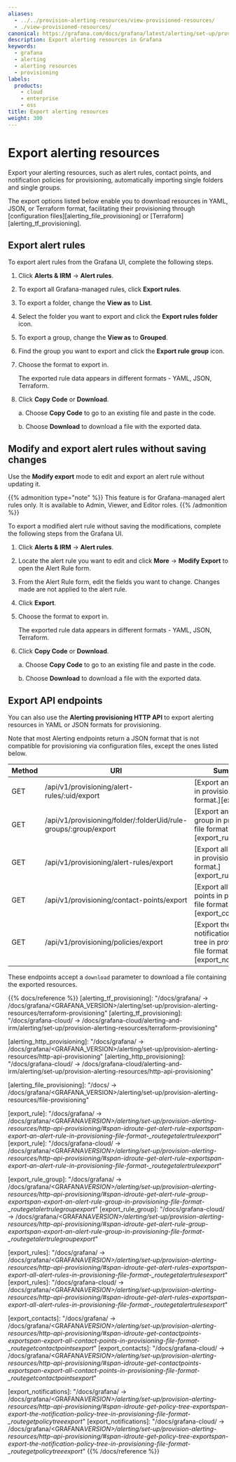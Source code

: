```yaml
---
aliases:
  - ../../provision-alerting-resources/view-provisioned-resources/
  - ./view-provisioned-resources/
canonical: https://grafana.com/docs/grafana/latest/alerting/set-up/provision-alerting-resources/export-alerting-resources/
description: Export alerting resources in Grafana
keywords:
  - grafana
  - alerting
  - alerting resources
  - provisioning
labels:
  products:
    - cloud
    - enterprise
    - oss
title: Export alerting resources
weight: 300
---
```


# Export alerting resources

Export your alerting resources, such as alert rules, contact points, and notification policies for provisioning, automatically importing single folders and single groups.

The export options listed below enable you to download resources in YAML, JSON, or Terraform format, facilitating their provisioning through [configuration files][alerting_file_provisioning] or [Terraform][alerting_tf_provisioning].

## Export alert rules

To export alert rules from the Grafana UI, complete the following steps.

1. Click **Alerts & IRM** -> **Alert rules**.
1. To export all Grafana-managed rules, click **Export rules**.
1. To export a folder, change the **View as** to **List**.
1. Select the folder you want to export and click the **Export rules folder** icon.
1. To export a group, change the **View as** to **Grouped**.
1. Find the group you want to export and click the **Export rule group** icon.
1. Choose the format to export in.

   The exported rule data appears in different formats - YAML, JSON, Terraform.

1. Click **Copy Code** or **Download**.

   a. Choose **Copy Code** to go to an existing file and paste in the code.

   b. Choose **Download** to download a file with the exported data.

## Modify and export alert rules without saving changes

Use the **Modify export** mode to edit and export an alert rule without updating it.

{{% admonition type="note" %}} This feature is for Grafana-managed alert rules only. It is available to Admin, Viewer, and Editor roles. {{% /admonition %}}

To export a modified alert rule without saving the modifications, complete the following steps from the Grafana UI.

1. Click **Alerts & IRM** -> **Alert rules**.
1. Locate the alert rule you want to edit and click **More** -> **Modify Export** to open the Alert Rule form.
1. From the Alert Rule form, edit the fields you want to change. Changes made are not applied to the alert rule.
1. Click **Export**.
1. Choose the format to export in.

   The exported rule data appears in different formats - YAML, JSON, Terraform.

1. Click **Copy Code** or **Download**.

   a. Choose **Copy Code** to go to an existing file and paste in the code.

   b. Choose **Download** to download a file with the exported data.

## Export API endpoints

You can also use the **Alerting provisioning HTTP API** to export alerting resources in YAML or JSON formats for provisioning.

Note that most Alerting endpoints return a JSON format that is not compatible for provisioning via configuration files, except the ones listed below.

| Method | URI                                                              | Summary                                                                                  |
| ------ | ---------------------------------------------------------------- | ---------------------------------------------------------------------------------------- |
| GET    | /api/v1/provisioning/alert-rules/:uid/export                     | [Export an alert rule in provisioning file format.][export_rule]                         |
| GET    | /api/v1/provisioning/folder/:folderUid/rule-groups/:group/export | [Export an alert rule group in provisioning file format.][export_rule_group]             |
| GET    | /api/v1/provisioning/alert-rules/export                          | [Export all alert rules in provisioning file format.][export_rules]                      |
| GET    | /api/v1/provisioning/contact-points/export                       | [Export all contact points in provisioning file format.][export_contacts]                |
| GET    | /api/v1/provisioning/policies/export                             | [Export the notification policy tree in provisioning file format.][export_notifications] |

These endpoints accept a `download` parameter to download a file containing the exported resources.

{{% docs/reference %}}
[alerting_tf_provisioning]: "/docs/grafana/ -> /docs/grafana/<GRAFANA_VERSION>/alerting/set-up/provision-alerting-resources/terraform-provisioning"
[alerting_tf_provisioning]: "/docs/grafana-cloud/ -> /docs/grafana-cloud/alerting-and-irm/alerting/set-up/provision-alerting-resources/terraform-provisioning"

[alerting_http_provisioning]: "/docs/grafana/ -> /docs/grafana/<GRAFANA_VERSION>/alerting/set-up/provision-alerting-resources/http-api-provisioning"
[alerting_http_provisioning]: "/docs/grafana-cloud/ -> /docs/grafana-cloud/alerting-and-irm/alerting/set-up/provision-alerting-resources/http-api-provisioning"

[alerting_file_provisioning]: "/docs/ -> /docs/grafana/<GRAFANA_VERSION>/alerting/set-up/provision-alerting-resources/file-provisioning"

[export_rule]: "/docs/grafana/ -> /docs/grafana/<GRAFANA*VERSION>/alerting/set-up/provision-alerting-resources/http-api-provisioning/#span-idroute-get-alert-rule-exportspan-export-an-alert-rule-in-provisioning-file-format-\_routegetalertruleexport*"
[export_rule]: "/docs/grafana-cloud/ -> /docs/grafana/<GRAFANA*VERSION>/alerting/set-up/provision-alerting-resources/http-api-provisioning/#span-idroute-get-alert-rule-exportspan-export-an-alert-rule-in-provisioning-file-format-\_routegetalertruleexport*"

[export_rule_group]: "/docs/grafana/ -> /docs/grafana/<GRAFANA*VERSION>/alerting/set-up/provision-alerting-resources/http-api-provisioning/#span-idroute-get-alert-rule-group-exportspan-export-an-alert-rule-group-in-provisioning-file-format-\_routegetalertrulegroupexport*"
[export_rule_group]: "/docs/grafana-cloud/ -> /docs/grafana/<GRAFANA*VERSION>/alerting/set-up/provision-alerting-resources/http-api-provisioning/#span-idroute-get-alert-rule-group-exportspan-export-an-alert-rule-group-in-provisioning-file-format-\_routegetalertrulegroupexport*"

[export_rules]: "/docs/grafana/ -> /docs/grafana/<GRAFANA*VERSION>/alerting/set-up/provision-alerting-resources/http-api-provisioning/#span-idroute-get-alert-rules-exportspan-export-all-alert-rules-in-provisioning-file-format-\_routegetalertrulesexport*"
[export_rules]: "/docs/grafana-cloud/ -> /docs/grafana/<GRAFANA*VERSION>/alerting/set-up/provision-alerting-resources/http-api-provisioning/#span-idroute-get-alert-rules-exportspan-export-all-alert-rules-in-provisioning-file-format-\_routegetalertrulesexport*"

[export_contacts]: "/docs/grafana/ -> /docs/grafana/<GRAFANA*VERSION>/alerting/set-up/provision-alerting-resources/http-api-provisioning/#span-idroute-get-contactpoints-exportspan-export-all-contact-points-in-provisioning-file-format-\_routegetcontactpointsexport*"
[export_contacts]: "/docs/grafana-cloud/ -> /docs/grafana/<GRAFANA*VERSION>/alerting/set-up/provision-alerting-resources/http-api-provisioning/#span-idroute-get-contactpoints-exportspan-export-all-contact-points-in-provisioning-file-format-\_routegetcontactpointsexport*"

[export_notifications]: "/docs/grafana/ -> /docs/grafana/<GRAFANA*VERSION>/alerting/set-up/provision-alerting-resources/http-api-provisioning/#span-idroute-get-policy-tree-exportspan-export-the-notification-policy-tree-in-provisioning-file-format-\_routegetpolicytreeexport*"
[export_notifications]: "/docs/grafana-cloud/ -> /docs/grafana/<GRAFANA*VERSION>/alerting/set-up/provision-alerting-resources/http-api-provisioning/#span-idroute-get-policy-tree-exportspan-export-the-notification-policy-tree-in-provisioning-file-format-\_routegetpolicytreeexport*"
{{% /docs/reference %}}
